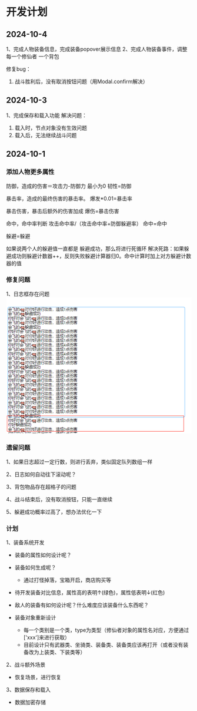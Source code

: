 # 开发计划

## 2024-10-4
1、完成人物装备信息，完成装备popover展示信息
2、完成人物装备事件，调整每一个修仙者 一个背包

修复bug：
1. 战斗胜利后，没有取消按钮问题（用Modal.confirm解决）

## 2024-10-3

1、完成保存和载入功能
解决问题：
1. 载入时，节点对象没有生效问题
2. 载入后，无法继续战斗问题


## 2024-10-1

### 添加人物更多属性

防御，造成的伤害＝攻击力-防御力  最小为0
韧性=防御

暴击率，造成的最终伤害的暴击率。
爆发*0.01=暴击率

暴击伤害，暴击后额外的伤害加成
爆伤=暴击伤害

命中，命中率判断 攻击命中率/（攻击命中率+防御躲避率）
命中=命中

躲避=躲避

如果说两个人的躲避值一直都是 躲避成功，那么将进行死循环
解决死路：如果躲避成功则躲避计数器++，反则失败躲避计算器归0。命中计算时加上对方躲避计数器的值

### 修复问题

1、日志框存在问题
![img.png](./img/img.png)


### 遗留问题

1、如果日志超过一定行数，则进行丢弃，类似固定队列数组一样

2、日志如何自动往下滚动呢？

3、背包物品存在超格子的问题

4、战斗结束后，没有取消按钮，只能一直继续

5、躲避成功概率过高了，想办法优化一下

### 计划

1、装备系统开发

* 装备的属性如何设计呢？

* 装备如何生成呢？
  * 通过打怪掉落，宝箱开启，商店购买等
* 待开发装备对比信息，属性高的表明↑(绿色)，属性低表明↓(红色)

* 敌人的装备有如何设计呢？什么难度应该装备什么东西呢？
* 装备对象重新设计
  * 每一个类别是一个类，type为类型（修仙者对象的属性名对应，方便通过['xxx']来进行获取）
  * 目前设计只有武器类、坐骑类、装备类、装备类应该再打开（或者没有装备改为上装类、下装类等）

2、战斗额外场景

* 恢复场景，进行恢复

3、数据保存和载入

* 数据加密存储

